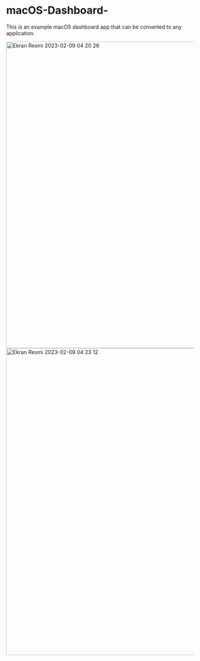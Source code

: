# macOS-Dashboard-
This is an example macOS dashboard app that can be converted to any application.


<img width="823" alt="Ekran Resmi 2023-02-09 04 20 26" src="https://user-images.githubusercontent.com/72749463/217690582-8087c1ba-3030-4daf-a0a7-9bcf2b6232ad.png">
<img width="824" alt="Ekran Resmi 2023-02-09 04 23 12" src="https://user-images.githubusercontent.com/72749463/217690769-02769b4d-e561-4951-ada2-9cd639dfd263.png">

